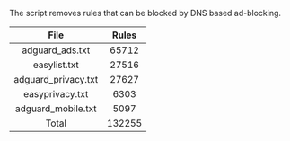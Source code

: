 The script removes rules that can be blocked by DNS based ad-blocking.


| File | Rules |
|:----:|:-----:|
| adguard_ads.txt | 65712 |
| easylist.txt | 27516 |
| adguard_privacy.txt | 27627 |
| easyprivacy.txt | 6303 |
| adguard_mobile.txt | 5097 |
| Total | 132255 |